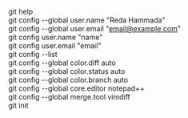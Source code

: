 git help    
git config --global user.name "Reda Hammada"  
git config --global user.email "email@example.com"  
git config user.name "name"  
git config user.email "email"     
git config --list  
git config --global color.diff auto    
git config --global color.status auto   
git config --global color.branch auto  
git config --global core.editor notepad++    
git config --global merge.tool vimdiff    
git init <repo name>  






